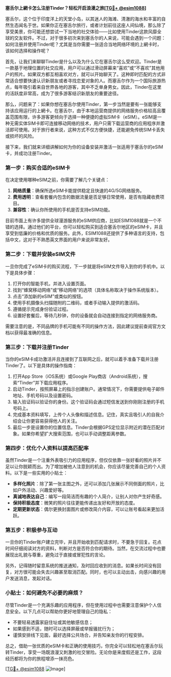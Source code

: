 **塞舌尔上網卡怎么注册Tinder？轻松开启浪漫之旅[[TG💪+ @esim1088](https://t.me/s/esim1088)]**

塞舌尔，这个位于印度洋上的天堂小岛，以其迷人的海滩、清澈的海水和丰富的自然生态闻名于世。如果你正在塞舌尔旅行，或者计划前往这座人间仙境，那么除了享受美景，你可能还想尝试一下当地的社交体验——比如使用Tinder这款风靡全球的交友软件。不过，对于很多初次来到塞舌尔的人来说，可能会遇到一个问题：如何注册并使用Tinder呢？尤其是当你需要一张适合当地网络环境的上網卡时，该如何选择和操作呢？

首先，让我们来聊聊Tinder是什么以及为什么它在塞舌尔这么受欢迎。Tinder是一款基于地理位置的社交应用，用户可以通过滑动屏幕来“喜欢”或“不喜欢”其他用户的照片。如果双方都互相喜欢对方，就可以开始聊天了。这种即时匹配的方式非常适合想要快速认识新朋友或者寻找恋爱对象的人。而塞舌尔作为一个国际旅游热点，每年吸引着来自世界各地的游客，其中不乏单身男女。因此，Tinder在这里的活跃度非常高，成为了很多游客结识新朋友的重要途径。

那么，问题来了：如果你想在塞舌尔使用Tinder，第一步当然是要有一张能够支持该应用运行的上網卡。在塞舌尔，由于本地运营商提供的网络服务价格较高且覆盖范围有限，许多游客更倾向于选择一种便捷的虚拟SIM卡（eSIM）。eSIM是一种无需实体SIM卡即可连接移动网络的技术，用户只需下载运营商的应用程序并激活即可使用。对于旅行者来说，这种方式不仅方便快捷，还能避免传统SIM卡丢失或损坏的风险。

接下来，我们就来详细讲解如何为你的设备安装并激活一张适用于塞舌尔的eSIM卡，并成功注册Tinder。

### 第一步：购买合适的eSIM卡

在决定使用哪种eSIM之前，你需要了解几个关键点：
1. **网络质量**：确保所选eSIM卡能提供稳定且快速的4G/5G网络服务。
2. **费用透明**：查看套餐内包含的数据流量是否足够日常使用，是否有隐藏收费项目。
3. **兼容性**：确认你所使用的手机是否支持eSIM功能。

目前市面上有许多提供全球漫游服务的eSIM供应商，比如ESIM1088就是一个不错的选择。通过他们的平台，你可以轻松购买到适合塞舌尔地区的eSIM卡，并且享受到低廉的价格和优质的服务。此外，ESIM1088还提供了多种语言的支持，包括中文，这对于不熟悉英文界面的用户来说非常友好。

### 第二步：下载并安装eSIM文件

一旦你完成了eSIM卡的购买流程，下一步就是将eSIM文件导入到你的手机中。以下是具体步骤：

1. 打开你的智能手机，并进入设置页面。
2. 找到“蜂窝移动网络”或“移动网络”的选项（具体名称取决于操作系统版本）。
3. 点击“添加新的eSIM”或类似的按钮。
4. 使用手机摄像头扫描随附的二维码，或者手动输入提供的激活码。
5. 遵循提示完成身份验证过程。
6. 设置好套餐后，等待几秒钟，你的设备就会自动连接到指定的网络服务商。

需要注意的是，不同品牌的手机可能有不同的操作方法，因此建议提前查阅官方文档以获得最准确的信息。

### 第三步：下载并注册Tinder

当你的eSIM卡成功激活并且连接到了互联网之后，就可以着手准备下载并注册Tinder了。以下是具体的操作指南：

1. 打开App Store（iOS系统）或Google Play商店（Android系统），搜索“Tinder”并下载应用程序。
2. 启动Tinder，按照屏幕上的指示创建账户。通常情况下，你需要提供电子邮件地址、手机号码以及设置密码。
3. 输入验证码以验证你的身份。这个验证码会通过短信发送到你刚刚注册的手机号码上。
4. 完成基本资料填写，上传个人头像和描述信息。记住，真实且吸引人的自我介绍会让你更容易获得他人的关注。
5. 最后一步是设置你的位置信息。Tinder会根据GPS定位显示附近的潜在匹配对象。如果你希望扩大搜索范围，也可以手动调整距离参数。

### 第四步：优化个人资料以提高匹配率

虽然Tinder是一个注重外表吸引力的应用程序，但仅仅依靠一张好看的照片并不足以让你脱颖而出。为了增加被他人注意到的机会，你应该尽量完善自己的个人资料。以下是一些实用的小贴士：

- **多样化照片**：除了第一张主图之外，还可以添加几张展示不同侧面的照片，比如户外活动、兴趣爱好等。
- **真诚地表达自己**：编写一段简洁而有趣的个人简介，让别人对你产生好奇感。
- **保持积极态度**：微笑的照片往往更能传递出友好和开放的态度。
- **定期更新状态**：偶尔更换封面图片或修改简介内容，可以让账号看起来更加活跃。

### 第五步：积极参与互动

一旦你的Tinder账户建立完毕，并且开始收到匹配请求时，不要急于回复。花点时间仔细阅读对方的资料，判断对方是否符合你的期待。当然，在交流过程中也要展现出礼貌与尊重，避免过于直接或冒犯性的言论。

另外，记得随时留意系统的推送通知，及时回应收到的消息。如果长时间没有回复，对方很可能会失去兴趣甚至取消匹配。同时，也可以主动出击，向感兴趣的用户发送消息，发起对话。

### 小贴士：如何避免不必要的麻烦？

尽管Tinder是一个充满乐趣的应用程序，但在使用过程中也需要注意保护个人信息安全。以下几点可以帮助你更好地管理自己的隐私：

- 不要轻易透露家庭住址或其他敏感信息；
- 如果感到不适，随时可以选择屏蔽或举报骚扰行为；
- 谨慎安排线下见面，最好选择公共场合，并告知亲友你的行程安排。

总之，借助一张优质的eSIM卡和正确的使用技巧，你完全可以轻松地在塞舌尔玩转Tinder，享受一场既浪漫又刺激的社交冒险。无论你是来度假还是工作，这段经历都将为你的旅程增添一抹亮色。

[[TG💪+ @esim1088](https://t.me/s/esim1088) ![Image](https://i.postimg.cc/4NQfJmqS/Snipaste-2025-05-13-00-14-12.png)]